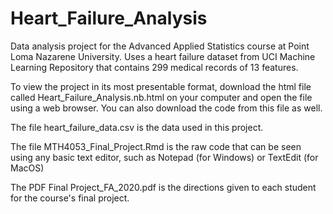 # Heart_Failure_Analysis
Data analysis project for the Advanced Applied Statistics course at Point Loma Nazarene University. Uses a heart failure dataset from UCI Machine Learning Repository that contains 299 medical records of 13 features.  

To view the project in its most presentable format, download the html file called Heart_Failure_Analysis.nb.html on your computer and open the file using a web browser. You can also download the code from this file as well.  

The file heart_failure_data.csv is the data used in this project.  

The file MTH4053_Final_Project.Rmd is the raw code that can be seen using any basic text editor, such as Notepad (for Windows) or TextEdit (for MacOS)  

The PDF Final Project_FA_2020.pdf is the directions given to each student for the course's final project.  
